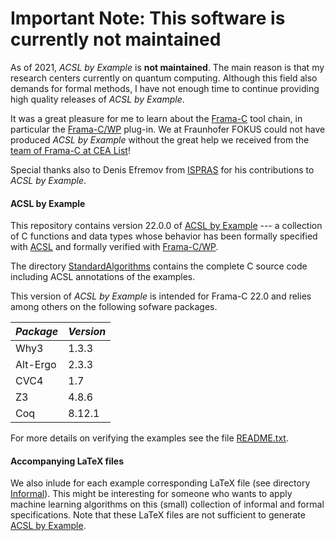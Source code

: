 # Important Note: This software is currently not maintained 

As of 2021, *ACSL by Example* is **not maintained**. 
The main reason is that my research centers currently on quantum computing.
Although this field also demands for formal methods, I have not enough time to continue providing
high quality releases of *ACSL by Example*. 

It was a great pleasure for me to learn about the [Frama-C](https://frama-c.com) tool chain, in particular 
the [Frama-C/WP](https://frama-c.com/wp.html) plug-in.
We at Fraunhofer FOKUS could not have produced *ACSL by Example* without the great help we received
from the [team of Frama-C at CEA List](https://frama-c.com/html/contact.html)!

Special thanks also to Denis Efremov from [ISPRAS](https://www.ispras.ru) for his contributions to *ACSL by Example*.

#### ACSL by Example

This repository contains version 22.0.0 of
[ACSL by Example](https://github.com/fraunhoferfokus/acsl-by-example/blob/master/ACSL-by-Example.pdf)
--- a collection of C functions and data types whose
behavior has been formally specified
with [ACSL](https://frama-c.com/acsl.html) and formally verified with [Frama-C/WP](https://frama-c.com/wp.html).

The directory
[StandardAlgorithms](https://github.com/fraunhoferfokus/acsl-by-example/tree/master/StandardAlgorithms)
contains the complete C source code including ACSL annotations of the examples.

This version of *ACSL by Example* is intended for
Frama-C 22.0 and relies among others on the following sofware packages.

*Package* | *Version*
--------- | ---------
 Why3     | 1.3.3
 Alt-Ergo | 2.3.3
 CVC4     | 1.7
 Z3       | 4.8.6
 Coq      | 8.12.1

For more details on verifying the examples see the file [README.txt](https://github.com/fraunhoferfokus/acsl-by-example/blob/master/StandardAlgorithms/README.txt).

#### Accompanying LaTeX files

We also inlude for each example corresponding LaTeX file (see directory [Informal](https://github.com/fraunhoferfokus/acsl-by-example/tree/master/Informal)).
This might be interesting for someone who wants to apply machine learning algorithms
on this (small) collection of informal and formal specifications.
Note that these LaTeX files are not sufficient to generate
[ACSL by Example](https://github.com/fraunhoferfokus/acsl-by-example/blob/master/ACSL-by-Example.pdf).
